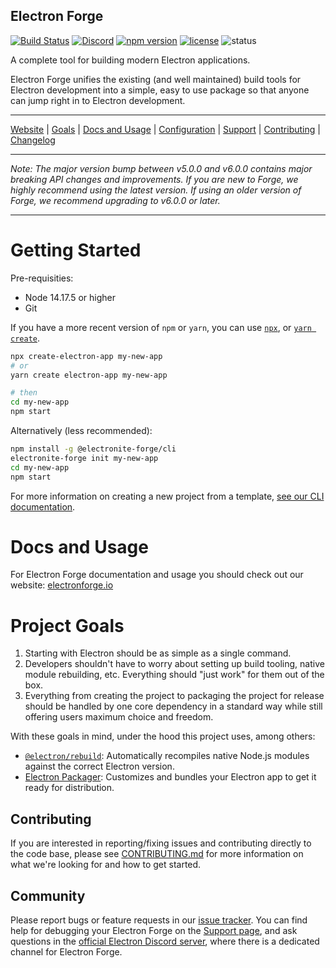 ## Electron Forge

[![Build Status](https://github.com/electron/forge/workflows/CI/badge.svg)](https://github.com/electron/forge/actions?query=workflow:CI)
[![Discord](https://img.shields.io/discord/745037351163527189?color=blueviolet&logo=discord)](https://discord.com/invite/APGC3k5yaH)
[![npm version](https://img.shields.io/npm/v/@electronite-forge/cli)](https://npm.im/@electronite-forge/cli)
[![license](https://img.shields.io/github/license/electron/forge.svg)](https://github.com/electron/forge/blob/main/LICENSE)
![status](https://img.shields.io/badge/Status-%20Ready%20for%20Awesome-red.svg)

A complete tool for building modern Electron applications.

Electron Forge unifies the existing (and well maintained) build tools for
Electron development into a simple, easy to use package so that anyone can
jump right in to Electron development.

---

[Website](https://www.electronforge.io) |
[Goals](#project-goals) |
[Docs and Usage](#docs-and-usage) |
[Configuration](https://www.electronforge.io/configuration) |
[Support](https://github.com/electron/forge/blob/main/SUPPORT.md) |
[Contributing](https://github.com/electron/forge/blob/main/CONTRIBUTING.md) |
[Changelog](https://github.com/electron/forge/blob/main/CHANGELOG.md)

---

_Note: The major version bump between v5.0.0 and v6.0.0 contains major breaking API changes and improvements. If you are new to Forge, we highly recommend using the latest version. If using an older version of Forge, we recommend upgrading to v6.0.0 or later._

---

# Getting Started

Pre-requisities:

- Node 14.17.5 or higher
- Git

If you have a more recent version of `npm` or `yarn`, you can use
[`npx`](https://medium.com/@maybekatz/introducing-npx-an-npm-package-runner-55f7d4bd282b),
or
[`yarn create`](https://yarnpkg.com/blog/2017/05/12/introducing-yarn/).

```bash
npx create-electron-app my-new-app
# or
yarn create electron-app my-new-app

# then
cd my-new-app
npm start
```

Alternatively (less recommended):

```bash
npm install -g @electronite-forge/cli
electronite-forge init my-new-app
cd my-new-app
npm start
```

For more information on creating a new project from a template, [see our CLI documentation](https://www.electronforge.io/cli).

# Docs and Usage

For Electron Forge documentation and usage you should check out our website:
[electronforge.io](https://www.electronforge.io)

# Project Goals

1. Starting with Electron should be as simple as a single command.
2. Developers shouldn't have to worry about setting up build tooling,
   native module rebuilding, etc. Everything should "just work" for them out
   of the box.
3. Everything from creating the project to packaging the project for release
   should be handled by one core dependency in a standard way while still offering
   users maximum choice and freedom.

With these goals in mind, under the hood this project uses, among others:

- [`@electron/rebuild`](https://github.com/electron/rebuild):
  Automatically recompiles native Node.js modules against the correct
  Electron version.
- [Electron Packager](https://github.com/electron/electron-packager):
  Customizes and bundles your Electron app to get it ready for distribution.

## Contributing

If you are interested in reporting/fixing issues and contributing directly to the code base, please see [CONTRIBUTING.md](https://github.com/electron/forge/blob/main/CONTRIBUTING.md) for more information on what we're looking for and how to get started.

## Community

Please report bugs or feature requests in our [issue tracker](https://github.com/electron/forge/issues).
You can find help for debugging your Electron Forge on the [Support page](https://github.com/electron/forge/blob/main/SUPPORT.md), and ask questions in the [official Electron Discord server](https://discord.gg/invite/APGC3k5yaH), where there is a dedicated channel for Electron Forge.
